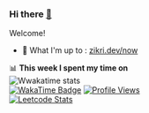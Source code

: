 ### Hi there <a href="https://zikri.dev">👋</a>

Welcome!

- 🌱 What I'm up to : [zikri.dev/now](https://zikri.dev/now)

📊 **This week I spent my time on**
<br />
![Wwakatime stats](https://github-readme-stats-taupe-two.vercel.app/api/wakatime?username=zikrikn&hide_title=true&hide_border=true&langs_count=5)<br />
[![WakaTime Badge](https://wakatime.com/badge/user/ab19c96c-46e0-4d59-a74b-445f73c0e40d.svg?style=flat)](https://wakatime.com/@ab19c96c-46e0-4d59-a74b-445f73c0e40d)
[![Profile Views](https://komarev.com/ghpvc/?username=zikrikn&label=visitors&color=1284c5&style=flat)](https://github.com/zikrikn)<br />
[![Leetcode Stats](https://leetcard.jacoblin.cool/zikrikn?border=0&radius=20)](https://leetcode.com/zikrikn)
